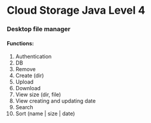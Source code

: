<h1>Cloud Storage Java Level 4</h1>
<h3>Desktop file manager</h3>
<h4>Functions:</h4>
<ol>
    <li>Authentication</li>
    <li>DB</li>
    <li>Remove</li>
    <li>Create (dir)</li>
    <li>Upload</li>
    <li>Download</li>
    <li>View size (dir, file)</li>
    <li>View creating and updating date</li>
    <li>Search</li>
    <li>Sort (name | size | date)</li>
</ol>
